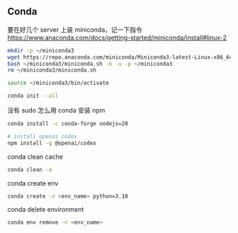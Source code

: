 

## Conda

要在好几个 server 上装 miniconda，记一下指令
https://www.anaconda.com/docs/getting-started/miniconda/install#linux-2 
```bash
mkdir -p ~/miniconda3
wget https://repo.anaconda.com/miniconda/Miniconda3-latest-Linux-x86_64.sh -O ~/miniconda3/miniconda.sh
bash ~/miniconda3/miniconda.sh -b -u -p ~/miniconda3
rm ~/miniconda3/miniconda.sh

source ~/miniconda3/bin/activate

conda init --all
```

没有 sudo 怎么用 conda 安装 npm

```bash
conda install -c conda-forge nodejs=20

# install openai codex
npm install -g @openai/codex
```

conda clean cache
``` bash
conda clean -a
```

conda create env

```bash
conda create -n <env_name> python=3.10
```

conda delete environment
``` bash
conda env remove -n <env_name>
```

